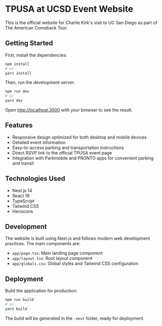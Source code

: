 # TPUSA at UCSD Event Website

This is the official website for Charlie Kirk's visit to UC San Diego as part of The American Comeback Tour.

## Getting Started

First, install the dependencies:

```bash
npm install
# or
yarn install
```

Then, run the development server:

```bash
npm run dev
# or
yarn dev
```

Open [http://localhost:3000](http://localhost:3000) with your browser to see the result.

## Features

- Responsive design optimized for both desktop and mobile devices
- Detailed event information
- Easy-to-access parking and transportation instructions
- Direct RSVP link to the official TPUSA event page
- Integration with Parkmobile and PRONTO apps for convenient parking and transit

## Technologies Used

- Next.js 14
- React 18
- TypeScript
- Tailwind CSS
- Heroicons

## Development

The website is built using Next.js and follows modern web development practices. The main components are:

- `app/page.tsx`: Main landing page component
- `app/layout.tsx`: Root layout component
- `app/globals.css`: Global styles and Tailwind CSS configuration

## Deployment

Build the application for production:

```bash
npm run build
# or
yarn build
```

The build will be generated in the `.next` folder, ready for deployment. 